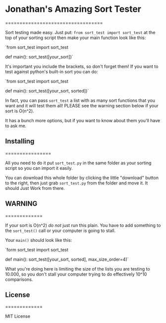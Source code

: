 # Jonathan's Amazing Sort Tester #
==================================

Sort testing made easy. Just put: `from sort_test import sort_test` at the
top of your sorting script then make your main function look like this:

`from sort_test import sort_test

def main():
    sort_test([your_sort])`

It's important you include the brackets, so don't forget them! If you want to
test against python's built-in sort you can do:

`from sort_test import sort_test

def main():
    sort_test([your_sort, sorted])`

In fact, you can pass `sort_test` a list with as many sort functions that you
want and it will test them all! PLEASE see the warning section below if your
sort is O(n^2).

It has a bunch more options, but if you want to know about them you'll have
to ask me.

## Installing ##
================

All you need to do it put `sort_test.py` in the same folder as your sorting
script so you can import it easily.

You can download this whole folder by clicking the little "download" button
to the right, then just grab `sort_test.py` from the folder and move it. It
should Just Work from there.

## WARNING ##
=============

If your sort is O(n^2) *do not* just run this plain. You have to add
something to the `sort_test()` call or your computer is going to stall.

Your `main()` should look like this:

`form sort_test import sort_test

def main():
    sort_test([your_sort, sorted], max_size_order=4)`

What you're doing here is limiting the size of the lists you are testing
to 10.000, so you don't stall your computer trying to do effectively 10^10
comparisons.

## License ##
=============

MIT License
